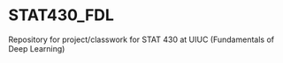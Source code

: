 # STAT430_FDL

Repository for project/classwork for STAT 430 at UIUC (Fundamentals of Deep Learning)
